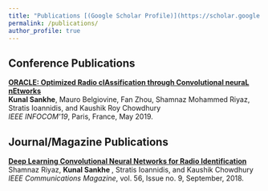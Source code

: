 ```yaml
---
title: "Publications [(Google Scholar Profile)](https://scholar.google.com/citations?user=Ixg9n-EAAAAJ&hl=en)"
permalink: /publications/
author_profile: true
---
```


## Conference Publications

<b>[ORACLE: Optimized Radio clAssification through Convolutional neuraL nEtworks](http://lantaoyu.com/publications/GanGradient)</b> <br>
<b>Kunal Sankhe</b>, Mauro Belgiovine, Fan Zhou, Shamnaz Mohammed Riyaz, Stratis Ioannidis, and Kaushik Roy Chowdhury <br>
<i>IEEE INFOCOM'19</i>, Paris, France, May 2019. 



## Journal/Magazine Publications

<b>[Deep Learning Convolutional Neural Networks for Radio Identification](http://lantaoyu.com/publications/RLSGAAAI19)</b><br>
Shamnaz Riyaz, <b>Kunal Sankhe </b>, Stratis Ioannidis, and Kaushik Chowdhury <br>
<i>IEEE Communications Magazine</i>, vol.  56, Issue no. 9, September, 2018.


